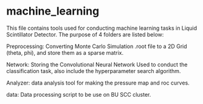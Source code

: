 # machine_learning  



This file contains tools used for conducting machine learning tasks in Liquid Scintillator Detector. The purpose of 4 folders are listed below:



Preprocessing: Converting Monte Carlo Simulation .root file to a 2D Grid (theta, phi), and store them as a sparse matrix.



Network: Storing the Convolutional Neural Network Used to conduct the classification task, also include the hyperparameter search algorithm.


Analyzer: data analysis tool for making the pressure map and roc curves.


data: Data processing script to be use on BU SCC cluster.

